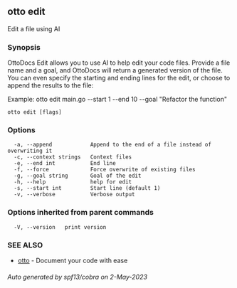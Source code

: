 ## otto edit

Edit a file using AI

### Synopsis

OttoDocs Edit allows you to use AI to help edit your code files. 
Provide a file name and a goal, and OttoDocs will return a generated version of the file.
You can even specify the starting and ending lines for the edit, or choose to append the results to the file:

Example: otto edit main.go --start 1 --end 10 --goal "Refactor the function"

```
otto edit [flags]
```

### Options

```
  -a, --append            Append to the end of a file instead of overwriting it
  -c, --context strings   Context files
  -e, --end int           End line
  -f, --force             Force overwrite of existing files
  -g, --goal string       Goal of the edit
  -h, --help              help for edit
  -s, --start int         Start line (default 1)
  -v, --verbose           Verbose output
```

### Options inherited from parent commands

```
  -V, --version   print version
```

### SEE ALSO

* [otto](otto.md)	 - Document your code with ease

###### Auto generated by spf13/cobra on 2-May-2023
